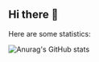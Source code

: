 ## Hi there 👋

Here are some statistics:

![Anurag's GitHub stats](https://github-readme-stats.vercel.app/api?username=evaldosilva&show_icons=true&bg_color=00000000)

<!--
**evaldosilva/evaldosilva** is a ✨ _special_ ✨ repository because its `README.md` (this file) appears on your GitHub profile.

Here are some ideas to get you started:

- 🔭 I’m currently working on ...
- 🌱 I’m currently learning ...
- 👯 I’m looking to collaborate on ...
- 🤔 I’m looking for help with ...
- 💬 Ask me about ...
- 📫 How to reach me: ...
- 😄 Pronouns: ...
- ⚡ Fun fact: ...
-->
